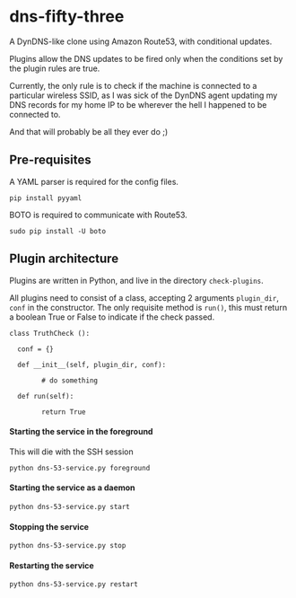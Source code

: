 dns-fifty-three
===============

A DynDNS-like clone using Amazon Route53, with conditional updates.

Plugins allow the DNS updates to be fired only when the conditions set by the plugin rules are true.

Currently, the only rule is to check if the machine is connected to a particular wireless SSID, as I was sick of the DynDNS agent updating my DNS records for my home IP to be wherever the hell I happened to be connected to.

And that will probably be all they ever do ;)

Pre-requisites
-------------

A YAML parser is required for the config files.

`pip install pyyaml`

BOTO is required to communicate with Route53.

`sudo pip install -U boto`

Plugin architecture
-------------------

Plugins are written in Python, and live in the directory `check-plugins`.

All plugins need to consist of a class, accepting 2 arguments `plugin_dir`, `conf` in the constructor. The only requisite method is `run()`, this must return a boolean True or False to indicate if the check passed.

    class TruthCheck ():
    
      conf = {}
    
      def __init__(self, plugin_dir, conf):
    
            # do something
    
      def run(self):
    
            return True

#### Starting the service in the foreground

This will die with the SSH session

`python dns-53-service.py foreground`

#### Starting the service as a daemon

`python dns-53-service.py start`

#### Stopping the service

`python dns-53-service.py stop`

#### Restarting the service

`python dns-53-service.py restart`
